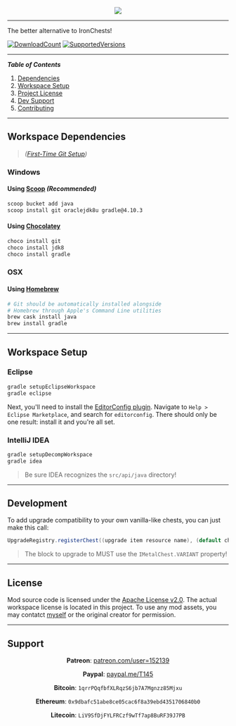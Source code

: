 <p align="center"><img src="https://i.imgur.com/Vsj2cT2.png"/></p>

***

The better alternative to IronChests!

[![DownloadCount](http://cf.way2muchnoise.eu/full_metalchests_downloads.svg)](https://minecraft.curseforge.com/projects/metalchests)
[![SupportedVersions](http://cf.way2muchnoise.eu/versions/228756_latest.svg)](https://minecraft.curseforge.com/projects/metalchests)

---
**_Table of Contents_**

1. [Dependencies](https://github.com/T145/metalchests#dependencies)
2. [Workspace Setup](https://github.com/T145/metalchests#workspace-setup)
3. [Project License](https://github.com/T145/metalchests#license)
4. [Dev Support](https://github.com/T145/metalchests#support)
5. [Contributing](https://github.com/T145/metalchests/blob/master/.github/CONTRIBUTING.md)

---

## Workspace Dependencies

> *([First-Time Git Setup](https://git-scm.com/book/en/v2/Getting-Started-First-Time-Git-Setup))*

### Windows

#### Using [Scoop](https://github.com/lukesampson/scoop/blob/master/README.md) *(Recommended)*
```bash
scoop bucket add java
scoop install git oraclejdk8u gradle@4.10.3
```

#### Using [Chocolatey](https://chocolatey.org/install)
```bash
choco install git
choco install jdk8
choco install gradle
```

### OSX

#### Using [Homebrew](https://brew.sh/)
```bash
# Git should be automatically installed alongside
# Homebrew through Apple's Command Line utilities
brew cask install java
brew install gradle
```

---

## Workspace Setup

### Eclipse
```bash
gradle setupEclipseWorkspace
gradle eclipse
```

Next, you'll need to install the [EditorConfig plugin](https://github.com/ncjones/editorconfig-eclipse#readme).
Navigate to `Help > Eclipse Marketplace`, and search for `editorconfig`.
There should only be one result: install it and you're all set.

### IntelliJ IDEA

```bash
gradle setupDecompWorkspace
gradle idea
```
> Be sure IDEA recognizes the `src/api/java` directory!

---

## Development

To add upgrade compatibility to your own vanilla-like chests, you can just make this call:
```java
UpgradeRegistry.registerChest((upgrade item resource name), (default chest tile entity class), (block of desired upgrade));
```
> The block to upgrade to MUST use the `IMetalChest.VARIANT` property!

---

## License

Mod source code is licensed under the [Apache License v2.0](http://www.apache.org/licenses/LICENSE-2.0).
The actual workspace license is located in this project.
To use any mod assets, you may contatct [myself](https://github.com/T145) or the original creator for permission.

---

## Support

<div align="center">

**Patreon**: [patreon.com/user=152139](https://www.patreon.com/user?u=152139)
</div>

<div align="center">

**Paypal**: [paypal.me/T145](https://www.paypal.me/T145)
</div>

<div align="center">

**Bitcoin**: `1qrrPQqfbfXLRqzS6jb7A7Mgnzz85Mjxu`
</div>

<div align="center">

**Ethereum**: `0x9dbafc51abe8ce05cac6f8a39ebd4351706840b0`
</div>

<div align="center">

**Litecoin**: `LiV9SfDjFYLFRCzf9wTf7ap8BuRF39J7PB`
</div>
